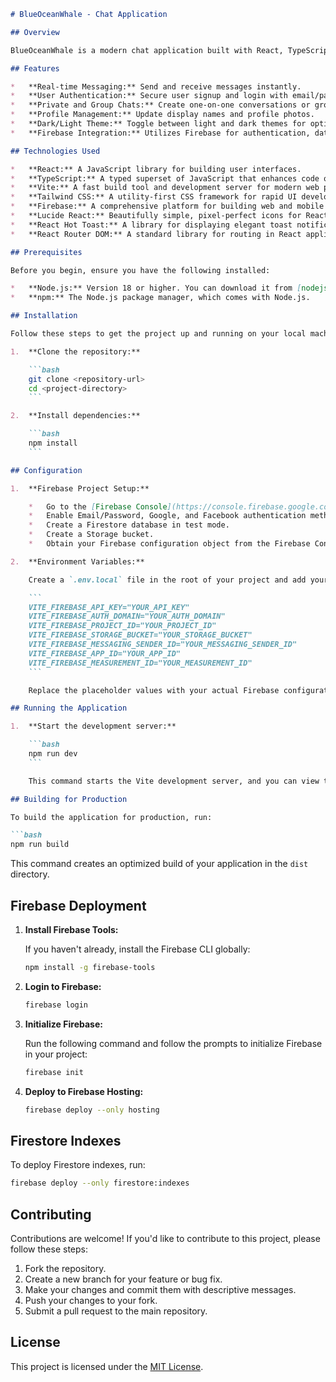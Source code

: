 ```markdown
# BlueOceanWhale - Chat Application

## Overview

BlueOceanWhale is a modern chat application built with React, TypeScript, and Firebase. It provides users with a seamless and intuitive platform for real-time messaging, group chats, and more. This project serves as a starting point for developers looking to create their own chat applications or learn more about React and Firebase integration.

## Features

*   **Real-time Messaging:** Send and receive messages instantly.
*   **User Authentication:** Secure user signup and login with email/password, Google, and Facebook.
*   **Private and Group Chats:** Create one-on-one conversations or group chats with multiple participants.
*   **Profile Management:** Update display names and profile photos.
*   **Dark/Light Theme:** Toggle between light and dark themes for optimal viewing experience.
*   **Firebase Integration:** Utilizes Firebase for authentication, database, and storage.

## Technologies Used

*   **React:** A JavaScript library for building user interfaces.
*   **TypeScript:** A typed superset of JavaScript that enhances code quality and maintainability.
*   **Vite:** A fast build tool and development server for modern web projects.
*   **Tailwind CSS:** A utility-first CSS framework for rapid UI development.
*   **Firebase:** A comprehensive platform for building web and mobile applications, providing authentication, database, storage, and more.
*   **Lucide React:** Beautifully simple, pixel-perfect icons for React.
*   **React Hot Toast:** A library for displaying elegant toast notifications.
*   **React Router DOM:** A standard library for routing in React applications.

## Prerequisites

Before you begin, ensure you have the following installed:

*   **Node.js:** Version 18 or higher. You can download it from [nodejs.org](https://nodejs.org/).
*   **npm:** The Node.js package manager, which comes with Node.js.

## Installation

Follow these steps to get the project up and running on your local machine:

1.  **Clone the repository:**

    ```bash
    git clone <repository-url>
    cd <project-directory>
    ```

2.  **Install dependencies:**

    ```bash
    npm install
    ```

## Configuration

1.  **Firebase Project Setup:**

    *   Go to the [Firebase Console](https://console.firebase.google.com/) and create a new project.
    *   Enable Email/Password, Google, and Facebook authentication methods in the Authentication section.
    *   Create a Firestore database in test mode.
    *   Create a Storage bucket.
    *   Obtain your Firebase configuration object from the Firebase Console.

2.  **Environment Variables:**

    Create a `.env.local` file in the root of your project and add your Firebase configuration:

    ```
    VITE_FIREBASE_API_KEY="YOUR_API_KEY"
    VITE_FIREBASE_AUTH_DOMAIN="YOUR_AUTH_DOMAIN"
    VITE_FIREBASE_PROJECT_ID="YOUR_PROJECT_ID"
    VITE_FIREBASE_STORAGE_BUCKET="YOUR_STORAGE_BUCKET"
    VITE_FIREBASE_MESSAGING_SENDER_ID="YOUR_MESSAGING_SENDER_ID"
    VITE_FIREBASE_APP_ID="YOUR_APP_ID"
    VITE_FIREBASE_MEASUREMENT_ID="YOUR_MEASUREMENT_ID"
    ```

    Replace the placeholder values with your actual Firebase configuration.

## Running the Application

1.  **Start the development server:**

    ```bash
    npm run dev
    ```

    This command starts the Vite development server, and you can view the application in your browser at the provided local server URL (usually `http://localhost:5173`).

## Building for Production

To build the application for production, run:

```bash
npm run build
```

This command creates an optimized build of your application in the `dist` directory.

## Firebase Deployment

1.  **Install Firebase Tools:**

    If you haven't already, install the Firebase CLI globally:

    ```bash
    npm install -g firebase-tools
    ```

2.  **Login to Firebase:**

    ```bash
    firebase login
    ```

3.  **Initialize Firebase:**

    Run the following command and follow the prompts to initialize Firebase in your project:

    ```bash
    firebase init
    ```

4.  **Deploy to Firebase Hosting:**

    ```bash
    firebase deploy --only hosting
    ```

## Firestore Indexes

To deploy Firestore indexes, run:

```bash
firebase deploy --only firestore:indexes
```

## Contributing

Contributions are welcome! If you'd like to contribute to this project, please follow these steps:

1.  Fork the repository.
2.  Create a new branch for your feature or bug fix.
3.  Make your changes and commit them with descriptive messages.
4.  Push your changes to your fork.
5.  Submit a pull request to the main repository.

## License

This project is licensed under the [MIT License](LICENSE).
```
